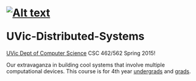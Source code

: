 <a href="/ycoady/UVic-Distributed-Systems/blob/master/logoDS.png" target="_blank"><img src="/ycoady/UVic-Distributed-Systems/blob/master/logoDS.png" alt="Alt text" style="max-width:100%;"></a></p>UVic-Distributed-Systems
========================

<a href = "https://www.csc.uvic.ca/">UVic Dept of Computer Science</a>
CSC 462/562 Spring 2015!

Our extravaganza in building cool systems that involve multiple computational devices.  This course is for 4th year <a href = "http://courses.seng.uvic.ca/courses/2012/fall/csc/462">undergrads</a> and <a href = "http://courses.seng.uvic.ca/courses/2012/fall/csc/562">grads</a>.
